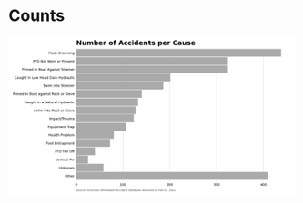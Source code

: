 # Counts
![Number of Accidents by Cause](https://github.com/wckoeppen/whitewater-accidents/blob/master/outputs/latest-cause-count.png)